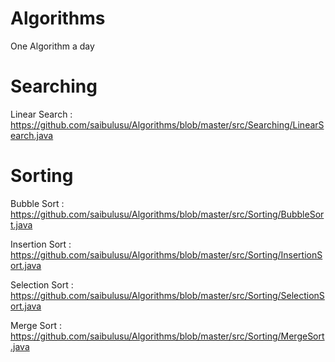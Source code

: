 # Algorithms

One Algorithm a day

# Searching

Linear Search : https://github.com/saibulusu/Algorithms/blob/master/src/Searching/LinearSearch.java



# Sorting
Bubble Sort : https://github.com/saibulusu/Algorithms/blob/master/src/Sorting/BubbleSort.java

Insertion Sort : https://github.com/saibulusu/Algorithms/blob/master/src/Sorting/InsertionSort.java

Selection Sort : https://github.com/saibulusu/Algorithms/blob/master/src/Sorting/SelectionSort.java

Merge Sort : https://github.com/saibulusu/Algorithms/blob/master/src/Sorting/MergeSort.java


